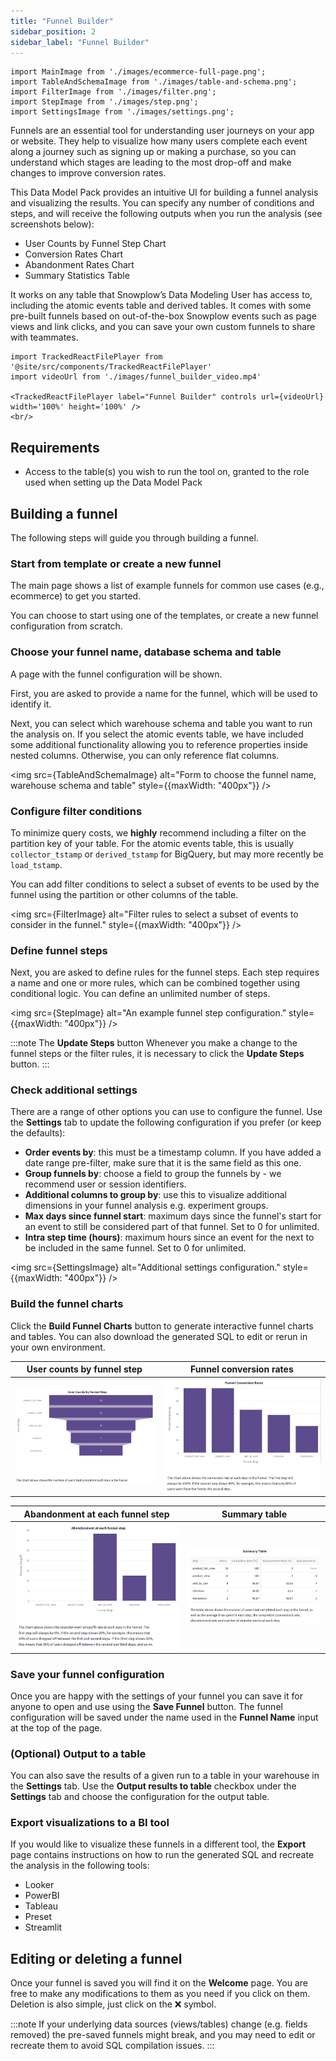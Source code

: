 ```yaml
---
title: "Funnel Builder"
sidebar_position: 2
sidebar_label: "Funnel Builder"
---
```


```mdx-code-block
import MainImage from './images/ecommerce-full-page.png';
import TableAndSchemaImage from './images/table-and-schema.png';
import FilterImage from './images/filter.png';
import StepImage from './images/step.png';
import SettingsImage from './images/settings.png';
```

Funnels are an essential tool for understanding user journeys on your app or website. They help to visualize how many users complete each event along a journey such as signing up or making a purchase, so you can understand which stages are leading to the most drop-off and make changes to improve conversion rates.

This Data Model Pack provides an intuitive UI for building a funnel analysis and visualizing the results. You can specify any number of conditions and steps, and will receive the following outputs when you run the analysis (see screenshots below):

- User Counts by Funnel Step Chart
- Conversion Rates Chart
- Abandonment Rates Chart
- Summary Statistics Table

It works on any table that Snowplow’s Data Modeling User has access to, including the atomic events table and derived tables. It comes with some pre-built funnels based on out-of-the-box Snowplow events such as page views and link clicks, and you can save your own custom funnels to share with teammates.


```mdx-code-block
import TrackedReactFilePlayer from '@site/src/components/TrackedReactFilePlayer'
import videoUrl from './images/funnel_builder_video.mp4'

<TrackedReactFilePlayer label="Funnel Builder" controls url={videoUrl} width='100%' height='100%' />
<br/>
```
## Requirements

- Access to the table(s) you wish to run the tool on, granted to the role used when setting up the Data Model Pack

## Building a funnel

The following steps will guide you through building a funnel.

### Start from template or create a new funnel

The main page shows a list of example funnels for common use cases (e.g., ecommerce) to get you started.

You can choose to start using one of the templates, or create a new funnel configuration from scratch.

### Choose your funnel name, database schema and table

A page with the funnel configuration will be shown.

First, you are asked to provide a name for the funnel, which will be used to identify it.

Next, you can select which warehouse schema and table you want to run the analysis on.
If you select the atomic events table, we have included some additional functionality allowing you to reference properties inside nested columns. Otherwise, you can only reference flat columns.

<img src={TableAndSchemaImage} alt="Form to choose the funnel name, warehouse schema and table" style={{maxWidth: "400px"}} />

### Configure filter conditions

To minimize query costs, we **highly** recommend including a filter on the partition key of your table.
For the atomic events table, this is usually `collector_tstamp` or `derived_tstamp` for BigQuery, but may more recently be `load_tstamp`.

You can add filter conditions to select a subset of events to be used by the funnel using the partition or other columns of the table.

<img src={FilterImage} alt="Filter rules to select a subset of events to consider in the funnel." style={{maxWidth: "400px"}} />

### Define funnel steps

Next, you are asked to define rules for the funnel steps.
Each step requires a name and one or more rules, which can be combined together using conditional logic.
You can define an unlimited number of steps.

<img src={StepImage} alt="An example funnel step configuration." style={{maxWidth: "400px"}} />

:::note The **Update Steps** button
Whenever you make a change to the funnel steps or the filter rules, it is necessary to click the **Update Steps** button.
:::

### Check additional settings

There are a range of other options you can use to configure the funnel.
Use the **Settings** tab to update the following configuration if you prefer (or keep the defaults):

- **Order events by**: this must be a timestamp column. If you have added a date range pre-filter, make sure that it is the same field as this one.
- **Group funnels by**: choose a field to group the funnels by - we recommend user or session identifiers.
- **Additional columns to group by**: use this to visualize additional dimensions in your funnel analysis e.g. experiment groups.
- **Max days since funnel start**: maximum days since the funnel's start for an event to still be considered part of that funnel. Set to 0 for unlimited.
- **Intra step time (hours)**: maximum hours since an event for the next to be included in the same funnel. Set to 0 for unlimited.

<img src={SettingsImage} alt="Additional settings configuration." style={{maxWidth: "400px"}} />

### Build the funnel charts

Click the **Build Funnel Charts** button to generate interactive funnel charts and tables.
You can also download the generated SQL to edit or rerun in your own environment.

| User counts by funnel step                                                  | Funnel conversion rates                                                       |
| --------------------------------------------------------------------------- | ----------------------------------------------------------------------------- |
| ![Chart showing user counts by funnel step.](images/output-user-counts.png) | ![Chart showing funnel conversion rates.](images/output-conversion-rates.png) |

| Abandonment at each funnel step                                                  | Summary table                                                      |
| -------------------------------------------------------------------------------- | ------------------------------------------------------------------ |
| ![Chart showing abandonment at each funnel step.](images/output-abandonment.png) | ![Summary table with the funnel steps.](images/output-summary.png) |

### Save your funnel configuration

Once you are happy with the settings of your funnel you can save it for anyone to open and use using the **Save Funnel** button.
The funnel configuration will be saved under the name used in the **Funnel Name** input at the top of the page.

### (Optional) Output to a table

You can also save the results of a given run to a table in your warehouse in the **Settings** tab.
Use the **Output results to table** checkbox under the **Settings** tab and choose the configuration for the output table.

### Export visualizations to a BI tool

If you would like to visualize these funnels in a different tool, the **Export** page contains instructions on how to run the generated SQL and recreate the analysis in the following tools:

- Looker
- PowerBI
- Tableau
- Preset
- Streamlit

## Editing or deleting a funnel
Once your funnel is saved you will find it on the **Welcome** page. You are free to make any modifications to them as you need if you click on them. Deletion is also simple, just click on the ❌ symbol.

:::note
If your underlying data sources (views/tables) change (e.g. fields removed) the pre-saved funnels might break, and you may need to edit or recreate them to avoid SQL compilation issues.
:::
